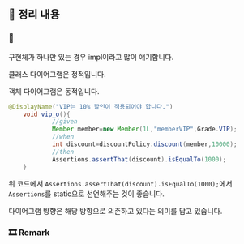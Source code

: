 ## 📕 정리 내용

### 📘

구현체가 하나만 있는 경우 impl이라고 많이 얘기합니다.

클래스 다이어그램은 정적입니다.

객체 다이어그램은 동적입니다.

```java
@DisplayName("VIP는 10% 할인이 적용되어야 합니다.")
    void vip_o(){
            //given
            Member member=new Member(1L,"memberVIP",Grade.VIP);
            //when
            int discount=discountPolicy.discount(member,10000);
            //then
            Assertions.assertThat(discount).isEqualTo(1000);
    }
```

위 코드에서 `Assertions.assertThat(discount).isEqualTo(1000);`에서 `Assertions`를 static으로 선언해주는 것이 좋습니다.   

다이어그램 방향은 해당 방향으로 의존하고 있다는 의미를 담고 있습니다.

### 🎞 Remark
